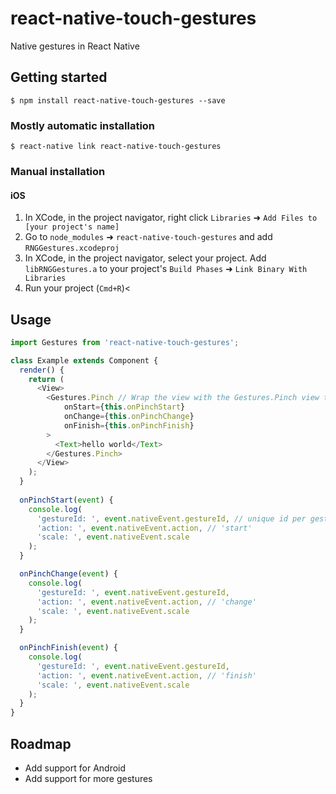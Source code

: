 
# react-native-touch-gestures

Native gestures in React Native

## Getting started

`$ npm install react-native-touch-gestures --save`

### Mostly automatic installation

`$ react-native link react-native-touch-gestures`

### Manual installation


#### iOS

1. In XCode, in the project navigator, right click `Libraries` ➜ `Add Files to [your project's name]`
2. Go to `node_modules` ➜ `react-native-touch-gestures` and add `RNGGestures.xcodeproj`
3. In XCode, in the project navigator, select your project. Add `libRNGGestures.a` to your project's `Build Phases` ➜ `Link Binary With Libraries`
4. Run your project (`Cmd+R`)<


## Usage
```javascript
import Gestures from 'react-native-touch-gestures';

class Example extends Component {
  render() {
    return (
      <View>
        <Gestures.Pinch // Wrap the view with the Gestures.Pinch view that recognizes pinch
            onStart={this.onPinchStart}
            onChange={this.onPinchChange}
            onFinish={this.onPinchFinish}
        >
          <Text>hello world</Text>
        </Gestures.Pinch>
      </View>
    );
  }
  
  onPinchStart(event) {
    console.log(
      'gestureId: ', event.nativeEvent.gestureId, // unique id per gesture
      'action: ', event.nativeEvent.action, // 'start'
      'scale: ', event.nativeEvent.scale
    );
  }

  onPinchChange(event) {
    console.log(
      'gestureId: ', event.nativeEvent.gestureId,
      'action: ', event.nativeEvent.action, // 'change'
      'scale: ', event.nativeEvent.scale
    );
  }

  onPinchFinish(event) {
    console.log(
      'gestureId: ', event.nativeEvent.gestureId,
      'action: ', event.nativeEvent.action, // 'finish'
      'scale: ', event.nativeEvent.scale
    );
  }
}
```
  
## Roadmap
* Add support for Android
* Add support for more gestures